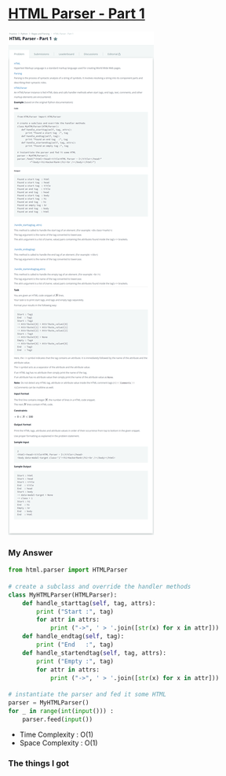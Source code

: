 # [HTML Parser - Part 1](https://www.hackerrank.com/challenges/html-parser-part-1/problem)

![image](Problem.png)



### My Answer

```python
from html.parser import HTMLParser

# create a subclass and override the handler methods
class MyHTMLParser(HTMLParser):
    def handle_starttag(self, tag, attrs):
        print ("Start :", tag)
        for attr in attrs:
            print ("->", ' > '.join([str(x) for x in attr]))
    def handle_endtag(self, tag):
        print ("End   :", tag)
    def handle_startendtag(self, tag, attrs):
        print ("Empty :", tag)
        for attr in attrs:
            print ("->", ' > '.join([str(x) for x in attr]))

# instantiate the parser and fed it some HTML
parser = MyHTMLParser()
for _ in range(int(input())) : 
    parser.feed(input())
```

* Time Complexity : O(1)
* Space Complexity : O(1)



### The things I got
